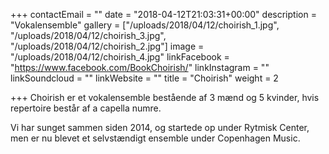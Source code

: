 +++
contactEmail = ""
date = "2018-04-12T21:03:31+00:00"
description = "Vokalensemble"
gallery = ["/uploads/2018/04/12/choirish_1.jpg", "/uploads/2018/04/12/choirish_3.jpg", "/uploads/2018/04/12/choirish_2.jpg"]
image = "/uploads/2018/04/12/choirish_4.jpg"
linkFacebook = "https://www.facebook.com/BookChoirish/"
linkInstagram = ""
linkSoundcloud = ""
linkWebsite = ""
title = "Choirish"
weight = 2

+++
Choirish er et vokalensemble bestående af 3 mænd og 5 kvinder, hvis repertoire består af a capella numre.

Vi har sunget sammen siden 2014, og startede op under Rytmisk Center, men er nu blevet et selvstændigt ensemble under Copenhagen Music.